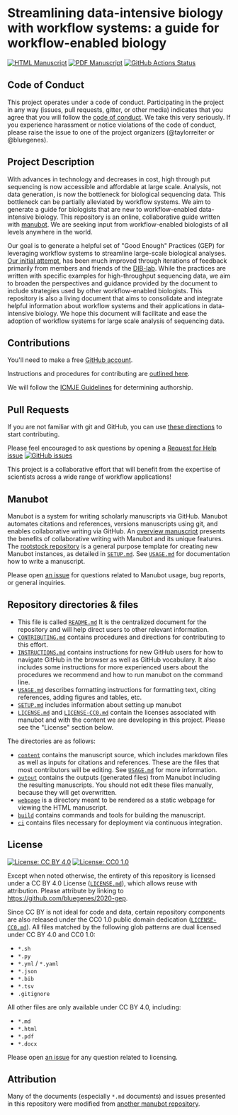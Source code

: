 # Streamlining data-intensive biology with workflow systems: a guide for workflow-enabled biology

<!-- usage note: edit the H1 title above to personalize the manuscript -->

[![HTML Manuscript](https://img.shields.io/badge/manuscript-HTML-blue.svg)](https://bluegenes.github.io/2020-gep/)
[![PDF Manuscript](https://img.shields.io/badge/manuscript-PDF-blue.svg)](https://bluegenes.github.io/2020-gep/manuscript.pdf)
[![GitHub Actions Status](https://github.com/greenelab/covid19-review/workflows/Manubot/badge.svg)](https://github.com/bluegenes/2020-gep/actions)
<!-- usage note: delete CI badges above for services not used by your manuscript -->

## Code of Conduct

This project operates under a code of conduct.
Participating in the project in any way (issues, pull requests, gitter, or other media) indicates that you agree that you will follow the [code of conduct](CODE_OF_CONDUCT.md).
We take this very seriously.
If you experience harassment or notice violations of the code of conduct, please raise the issue to one of the project organizers (@taylorreiter or @bluegenes).

## Project Description
<!-- usage note: edit this section. -->

With advances in technology and decreases in cost, high through put sequencing is now accessible and affordable at large scale. 
Analysis, not data generation, is now the bottleneck for biological sequencing data. 
This bottleneck can be partially alleviated by workflow systems. 
We aim to generate a guide for biologists that are new to workflow-enabled data-intensive biology.
This repository is an online, collaborative guide written with [manubot](https://manubot.org/). 
We are seeking input from workflow-enabled biologists of all levels anywhere in the world.

Our goal is to generate a helpful set of "Good Enough" Practices (GEP) for leveraging workflow systems to streamline large-scale biological analyses. 
 [Our initial attempt](https://github.com/bluegenes/2020-latex-gep), has been much improved through iterations of feedback primarily from members and friends of the [DIB-lab](http://ivory.idyll.org/lab/). 
While the practices are written with specific examples for high-throughput sequencing data, we aim to broaden the perspectives and guidance provided by the document to include strategies used by other workflow-enabled biologists.
This repository is also a living document that aims to consolidate and integrate helpful information about workflow systems and their applications in data-intensive biology.
We hope this document will facilitate and ease the adoption of workflow systems for large scale analysis of sequencing data.

## Contributions

You'll need to make a free [GitHub account](https://github.com/join?source=header-home).

Instructions and procedures for contributing are [outlined here](CONTRIBUTING.md).

We will follow the [ICMJE Guidelines](http://www.icmje.org/recommendations/browse/roles-and-responsibilities/defining-the-role-of-authors-and-contributors.html) for determining authorship.

## Pull Requests

If you are not familiar with git and GitHub, you can use [these directions](INSTRUCTIONS.md) to start contributing.

Please feel encouraged to ask questions by opening a [Request for Help issue](https://github.com/bluegenes/2020-gep/issues/new?assignees=rando2&labels=&template=request-for-help.md&title=Help%3A+%5BAdd+topic+here%5D)
[![GitHub issues](https://img.shields.io/github/issues-raw/bluegenes/2020-gep?label=Open%20Issue&style=social)](https://github.com/bluegenes/2020-gep/issues/new/choose)

This project is a collaborative effort that will benefit from the expertise of scientists across a wide range of workflow applications!

## Manubot
<!-- usage note: do not edit this section -->

Manubot is a system for writing scholarly manuscripts via GitHub.
Manubot automates citations and references, versions manuscripts using git, and enables collaborative writing via GitHub.
An [overview manuscript](https://greenelab.github.io/meta-review/ "Open collaborative writing with Manubot") presents the benefits of collaborative writing with Manubot and its unique features.
The [rootstock repository](https://git.io/fhQH1) is a general purpose template for creating new Manubot instances, as detailed in [`SETUP.md`](SETUP.md).
See [`USAGE.md`](USAGE.md) for documentation how to write a manuscript.

Please open [an issue](https://git.io/fhQHM) for questions related to Manubot usage, bug reports, or general inquiries.

## Repository directories & files

+ This file is called [`README.md`](README.md)
It is the centralized document for the repository and will help direct users to other relevant information.
+ [`CONTRIBUTING.md`](CONTRIBUTING.md) contains procedures and directions for contributing to this effort.
+ [`INSTRUCTIONS.md`](INSTRUCTIONS.md) contains instructions for new GitHub users for how to navigate GitHub in the browser as well as GitHub vocabulary.
It also includes some instructions for more experienced users about the procedures we recommend and how to run manubot on the command line.
+ [`USAGE.md`](USAGE.md) describes formatting instructions for formatting text, citing references, adding figures and tables, etc.
+ [`SETUP.md`](SETUP.md) includes information about setting up manubot
+ [`LICENSE.md`](LICENSE.md) and [`LICENSE-CC0.md`](LICENSE-CC0.md) contain the licenses associated with manubot and with the content we are developing in this project. Please see the "License" section below.

The directories are as follows:

+ [`content`](content) contains the manuscript source, which includes markdown files as well as inputs for citations and references. 
These are the files that most contributors will be editing.
  See [`USAGE.md`](USAGE.md) for more information.
+ [`output`](output) contains the outputs (generated files) from Manubot including the resulting manuscripts.
  You should not edit these files manually, because they will get overwritten.
+ [`webpage`](webpage) is a directory meant to be rendered as a static webpage for viewing the HTML manuscript.
+ [`build`](build) contains commands and tools for building the manuscript.
+ [`ci`](ci) contains files necessary for deployment via continuous integration.

## License

<!--
usage note: edit this section to change the license of your manuscript or source code changes to this repository.
We encourage users to openly license their manuscripts, which is the default as specified below.
-->

[![License: CC BY 4.0](https://img.shields.io/badge/License%20All-CC%20BY%204.0-lightgrey.svg)](http://creativecommons.org/licenses/by/4.0/)
[![License: CC0 1.0](https://img.shields.io/badge/License%20Parts-CC0%201.0-lightgrey.svg)](https://creativecommons.org/publicdomain/zero/1.0/)

Except when noted otherwise, the entirety of this repository is licensed under a CC BY 4.0 License ([`LICENSE.md`](LICENSE.md)), which allows reuse with attribution.
Please attribute by linking to https://github.com/bluegenes/2020-gep.

Since CC BY is not ideal for code and data, certain repository components are also released under the CC0 1.0 public domain dedication ([`LICENSE-CC0.md`](LICENSE-CC0.md)).
All files matched by the following glob patterns are dual licensed under CC BY 4.0 and CC0 1.0:

+ `*.sh`
+ `*.py`
+ `*.yml` / `*.yaml`
+ `*.json`
+ `*.bib`
+ `*.tsv`
+ `.gitignore`

All other files are only available under CC BY 4.0, including:

+ `*.md`
+ `*.html`
+ `*.pdf`
+ `*.docx`

Please open [an issue](https://github.com/manubot/rootstock/issues) for any question related to licensing. 

## Attribution

Many of the documents (especially `*.md` documents) and issues presented in this repository were modified from [another manubot repository](https://github.com/greenelab/covid19-review).
